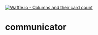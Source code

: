 [![Waffle.io - Columns and their card count](https://badge.waffle.io/akashpulsor/communicator.png?columns=all)](https://waffle.io/akashpulsor/communicator?utm_source=badge)
# communicator